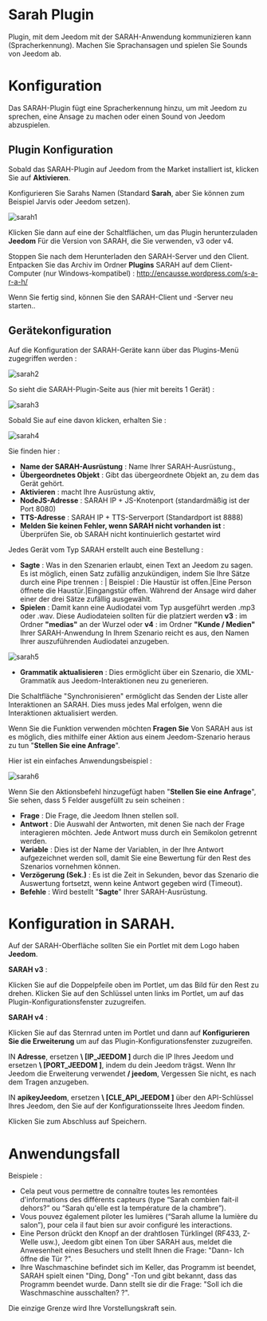 # Sarah Plugin

Plugin, mit dem Jeedom mit der SARAH-Anwendung kommunizieren kann (Spracherkennung). Machen Sie Sprachansagen und spielen Sie Sounds von Jeedom ab.

# Konfiguration 

Das SARAH-Plugin fügt eine Spracherkennung hinzu, um mit Jeedom zu sprechen, eine Ansage zu machen oder einen Sound von Jeedom abzuspielen.

## Plugin Konfiguration 

Sobald das SARAH-Plugin auf Jeedom from the Market installiert ist, klicken Sie auf **Aktivieren**.

Konfigurieren Sie Sarahs Namen (Standard **Sarah**, aber Sie können zum Beispiel Jarvis oder Jeedom setzen).

![sarah1](./images/sarah1.PNG)

Klicken Sie dann auf eine der Schaltflächen, um das Plugin herunterzuladen **Jeedom** Für die Version von SARAH, die Sie verwenden, v3 oder v4.

Stoppen Sie nach dem Herunterladen den SARAH-Server und den Client. Entpacken Sie das Archiv im Ordner **Plugins** SARAH auf dem Client-Computer (nur Windows-kompatibel) :
<http://encausse.wordpress.com/s-a-r-a-h/>

Wenn Sie fertig sind, können Sie den SARAH-Client und -Server neu starten..

## Gerätekonfiguration 

Auf die Konfiguration der SARAH-Geräte kann über das Plugins-Menü zugegriffen werden :

![sarah2](./images/sarah2.PNG)

So sieht die SARAH-Plugin-Seite aus (hier mit bereits 1 Gerät) :

![sarah3](./images/sarah3.PNG)

Sobald Sie auf eine davon klicken, erhalten Sie :

![sarah4](./images/sarah4.PNG)

Sie finden hier :

-   **Name der SARAH-Ausrüstung** : Name Ihrer SARAH-Ausrüstung.,
-   **Übergeordnetes Objekt** : Gibt das übergeordnete Objekt an, zu dem das Gerät gehört.
-   **Aktivieren** : macht Ihre Ausrüstung aktiv,
-   **NodeJS-Adresse** : SARAH IP + JS-Knotenport (standardmäßig ist der Port 8080)
-   **TTS-Adresse** : SARAH IP + TTS-Serverport (Standardport ist 8888)
-   **Melden Sie keinen Fehler, wenn SARAH nicht vorhanden ist** : Überprüfen Sie, ob SARAH nicht kontinuierlich gestartet wird

Jedes Gerät vom Typ SARAH erstellt auch eine Bestellung :

-   **Sagte** : Was in den Szenarien erlaubt, einen Text an Jeedom zu sagen. Es ist möglich, einen Satz zufällig anzukündigen, indem Sie Ihre Sätze durch eine Pipe trennen : | Beispiel : Die Haustür ist offen.|Eine Person öffnete die Haustür.|Eingangstür offen. Während der Ansage wird daher einer der drei Sätze zufällig ausgewählt.
-   **Spielen** : Damit kann eine Audiodatei vom Typ ausgeführt werden .mp3 oder .wav. Diese Audiodateien sollten für die platziert werden **v3** : im Ordner **"medias"** an der Wurzel oder **v4** : im Ordner **"Kunde / Medien"** Ihrer SARAH-Anwendung In Ihrem Szenario reicht es aus, den Namen Ihrer auszuführenden Audiodatei anzugeben.

![sarah5](./images/sarah5.PNG)

-   **Grammatik aktualisieren** : Dies ermöglicht über ein Szenario, die XML-Grammatik aus Jeedom-Interaktionen neu zu generieren.

Die Schaltfläche "Synchronisieren" ermöglicht das Senden der Liste aller Interaktionen an SARAH. Dies muss jedes Mal erfolgen, wenn die Interaktionen aktualisiert werden.

Wenn Sie die Funktion verwenden möchten **Fragen Sie** Von SARAH aus ist es möglich, dies mithilfe einer Aktion aus einem Jeedom-Szenario heraus zu tun "**Stellen Sie eine Anfrage**".

Hier ist ein einfaches Anwendungsbeispiel :

![sarah6](./images/sarah6.PNG)

Wenn Sie den Aktionsbefehl hinzugefügt haben "**Stellen Sie eine Anfrage**", Sie sehen, dass 5 Felder ausgefüllt zu sein scheinen :

-   **Frage** : Die Frage, die Jeedom Ihnen stellen soll.
-   **Antwort** : Die Auswahl der Antworten, mit denen Sie nach der Frage interagieren möchten. Jede Antwort muss durch ein Semikolon getrennt werden.
-   **Variable** : Dies ist der Name der Variablen, in der Ihre Antwort aufgezeichnet werden soll, damit Sie eine Bewertung für den Rest des Szenarios vornehmen können.
-   **Verzögerung (Sek.)** : Es ist die Zeit in Sekunden, bevor das Szenario die Auswertung fortsetzt, wenn keine Antwort gegeben wird (Timeout).
-   **Befehle** : Wird bestellt "**Sagte**" Ihrer SARAH-Ausrüstung.

# Konfiguration in SARAH. 

Auf der SARAH-Oberfläche sollten Sie ein Portlet mit dem Logo haben **Jeedom**.

**SARAH v3** :

Klicken Sie auf die Doppelpfeile oben im Portlet, um das Bild für den Rest zu drehen. Klicken Sie auf den Schlüssel unten links im Portlet, um auf das Plugin-Konfigurationsfenster zuzugreifen.

**SARAH v4** :

Klicken Sie auf das Sternrad unten im Portlet und dann auf **Konfigurieren Sie die Erweiterung** um auf das Plugin-Konfigurationsfenster zuzugreifen.

IN **Adresse**, ersetzen **\ [IP\_JEEDOM \]** durch die IP Ihres Jeedom und ersetzen **\ [PORT\_JEEDOM \]**, indem du dein Jeedom trägst. Wenn Ihr Jeedom die Erweiterung verwendet **/ jeedom**, Vergessen Sie nicht, es nach dem Tragen anzugeben.

IN **apikeyJeedom**, ersetzen **\ [CLE\_API\_JEEDOM \]** über den API-Schlüssel Ihres Jeedom, den Sie auf der Konfigurationsseite Ihres Jeedom finden.

Klicken Sie zum Abschluss auf Speichern.

# Anwendungsfall 

Beispiele :

-   Cela peut vous permettre de connaître toutes les remontées d'informations des différents capteurs (type “Sarah combien fait-il dehors?” ou “Sarah qu'elle est la température de la chambre”).
-   Vous pouvez également piloter les lumières (“Sarah allume la lumière du salon”), pour cela il faut bien sur avoir configuré les interactions.
-   Eine Person drückt den Knopf an der drahtlosen Türklingel (RF433, Z-Welle usw.), Jeedom gibt einen Ton über SARAH aus, meldet die Anwesenheit eines Besuchers und stellt Ihnen die Frage: "Dann- Ich öffne die Tür ?".
-   Ihre Waschmaschine befindet sich im Keller, das Programm ist beendet, SARAH spielt einen "Ding, Dong" -Ton und gibt bekannt, dass das Programm beendet wurde. Dann stellt sie dir die Frage: "Soll ich die Waschmaschine ausschalten? ?".

Die einzige Grenze wird Ihre Vorstellungskraft sein.
